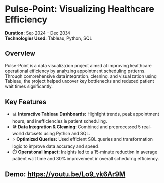 # Pulse-Point: Visualizing Healthcare Efficiency

**Duration:** Sep 2024 – Dec 2024  
**Technologies Used:** Tableau, Python, SQL

## Overview
Pulse-Point is a data visualization project aimed at improving healthcare operational efficiency by analyzing appointment scheduling patterns. Through comprehensive data integration, cleaning, and visualization using Tableau, the project helped uncover key bottlenecks and reduced patient wait times significantly.

## Key Features
- 📊 **Interactive Tableau Dashboards:** Highlight trends, peak appointment hours, and inefficiencies in patient scheduling.
- 🛠️ **Data Integration & Cleaning:** Combined and preprocessed 5 real-world datasets using Python and SQL.
- ⚡ **Optimized Queries:** Used efficient SQL queries and transformation logic to improve data accuracy and speed.
- ⏱️ **Operational Impact:** Insights led to a 15-minute reduction in average patient wait time and 30% improvement in overall scheduling efficiency.

## Demo: https://youtu.be/Lo9_yk6Ar9M
